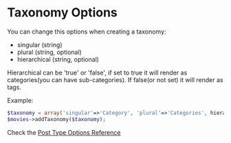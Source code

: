 Taxonomy Options
================
You can change this options when creating a taxonomy:
- singular (string)
- plural (string, optional)
- hierarchical (string, optional)
  
Hierarchical can be 'true' or 'false', if set to true it will render as categories(you can have sub-categories). If false(or not set) it will render as tags.  
  
Example:
```php
$taxonomy = array('singular'=>'Category', 'plural'=>'Categories', hierarchical=> 'true');
$movies->addTaxonomy($taxonomy);
```  
  
Check the [Post Type Options Reference](post_type_options.md)